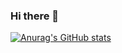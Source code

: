 ### Hi there 👋

[![Anurag's GitHub stats](https://github-readme-stats.vercel.app/api?username=ryannthegr8)](https://github.com/anuraghazra/github-readme-stats)
